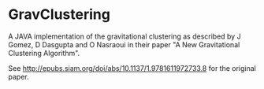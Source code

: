 GravClustering
==============
A JAVA implementation of the gravitational clustering as described by J Gomez, D Dasgupta and O Nasraoui in their paper "A New Gravitational Clustering Algorithm".

See http://epubs.siam.org/doi/abs/10.1137/1.9781611972733.8 for the original paper.
